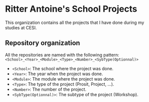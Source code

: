 # Ritter Antoine's School Projects

This organization contains all the projects that I have done during my studies at CESI.

## Repository organization

All the repositories are named with the following pattern: `<School>_<Year>_<Module>_<Type>_<Number>_<SybType(Optionnal)>`

- `<School>`: The school where the project was done.
- `<Year>`: The year when the project was done.
- `<Module>`: The module where the project was done.
- `<Type>`: The type of the project (Prosit, Project, ...).
- `<Number>`: The number of the project.
- `<SybType(Optionnal)>`: The subtype of the project (Workshop).